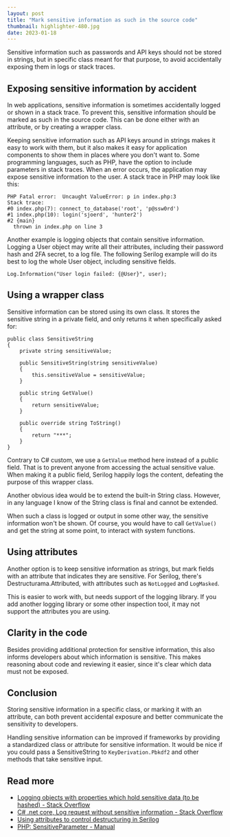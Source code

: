 ```yaml
---
layout: post
title: "Mark sensitive information as such in the source code"
thumbnail: highlighter-480.jpg
date: 2023-01-18
---
```


Sensitive information such as passwords and API keys should not be stored in strings, but in specific class meant for that purpose, to avoid accidentally exposing them in logs or stack traces.

<!-- Photo source: https://pixabay.com/nl/photos/markeerstift-kleuren-neon-markeren-1103715/ -->

## Exposing sensitive information by accident

In web applications, sensitive information is sometimes accidentally logged or shown in a stack trace. To prevent this, sensitive information should be marked as such in the source code. This can be done either with an attribute, or by creating a wrapper class.

Keeping sensitive information such as API keys around in strings makes it easy to work with them, but it also makes it easy for application components to show them in places where you don't want to. Some programming languages, such as PHP, have the option to include parameters in stack traces. When an error occurs, the application may expose sensitive information to the user. A stack trace in PHP may look like this:

```
PHP Fatal error:  Uncaught ValueError: p in index.php:3
Stack trace:
#0 index.php(7): connect_to_database('root', 'p@ssw0rd')
#1 index.php(10): login('sjoerd', 'hunter2')
#2 {main}
  thrown in index.php on line 3
```

Another example is logging objects that contain sensitive information. Logging a User object may write all their attributes, including their password hash and 2FA secret, to a log file. The following Serilog example will do its best to log the whole User object, including sensitive fields.

```
Log.Information("User login failed: {@User}", user);
```

## Using a wrapper class

Sensitive information can be stored using its own class. It stores the sensitive string in a private field, and only returns it when specifically asked for:

```
public class SensitiveString
{
    private string sensitiveValue;

    public SensitiveString(string sensitiveValue)
    {
        this.sensitiveValue = sensitiveValue;
    }

    public string GetValue()
    {
        return sensitiveValue;
    }

    public override string ToString()
    {
        return "***";
    }
}
```

Contrary to C# custom, we use a `GetValue` method here instead of a public field. That is to prevent anyone from accessing the actual sensitive value. When making it a public field, Serilog happily logs the content, defeating the purpose of this wrapper class.

Another obvious idea would be to extend the built-in String class. However, in any language I know of the String class is final and cannot be extended.

When such a class is logged or output in some other way, the sensitive information won't be shown. Of course, you would have to call `GetValue()` and get the string at some point, to interact with system functions.

## Using attributes

Another option is to keep sensitive information as strings, but mark fields with an attribute that indicates they are sensitive. For Serilog, there's Destructurama.Attributed, with attributes such as `NotLogged` and `LogMasked`.

This is easier to work with, but needs support of the logging library. If you add another logging library or some other inspection tool, it may not support the attributes you are using.

## Clarity in the code

Besides providing additional protection for sensitive information, this also informs developers about which information is sensitive. This makes reasoning about code and reviewing it easier, since it's clear which data must not be exposed.

## Conclusion

Storing sensitive information in a specific class, or marking it with an attribute, can both prevent accidental exposure and better communicate the sensitivity to developers.

Handling sensitive information can be improved if frameworks by providing a standardized class or attribute for sensitive information. It would be nice if you could pass a SensitiveString to `KeyDerivation.Pbkdf2` and other methods that take sensitive input.

## Read more

* [Logging objects with properties which hold sensitive data (to be hashed) - Stack Overflow](https://stackoverflow.com/questions/58670397/logging-objects-with-properties-which-hold-sensitive-data-to-be-hashed)
* [C# .net core, Log request without sensitive information - Stack Overflow](https://stackoverflow.com/questions/55104151/c-sharp-net-core-log-request-without-sensitive-information)
* [Using attributes to control destructuring in Serilog](https://nblumhardt.com/2014/07/using-attributes-to-control-destructuring-in-serilog/)
* [PHP: SensitiveParameter - Manual](https://www.php.net/SensitiveParameter)
